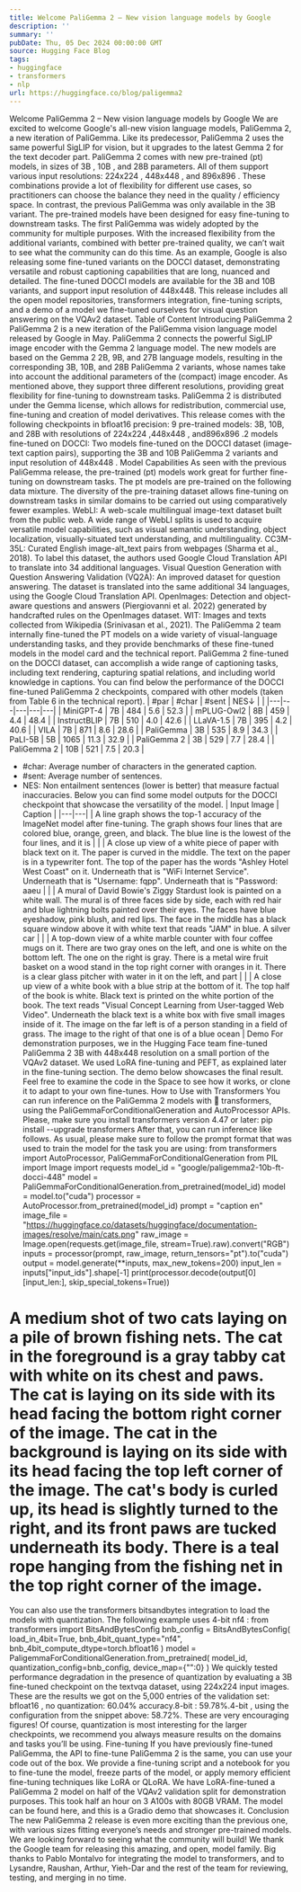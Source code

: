 ```yaml
---
title: Welcome PaliGemma 2 – New vision language models by Google
description: ''
summary: ''
pubDate: Thu, 05 Dec 2024 00:00:00 GMT
source: Hugging Face Blog
tags:
- huggingface
- transformers
- nlp
url: https://huggingface.co/blog/paligemma2
---
```


Welcome PaliGemma 2 – New vision language models by Google
We are excited to welcome Google's all-new vision language models, PaliGemma 2, a new iteration of PaliGemma. Like its predecessor, PaliGemma 2 uses the same powerful SigLIP for vision, but it upgrades to the latest Gemma 2 for the text decoder part.
PaliGemma 2 comes with new pre-trained (pt) models, in sizes of 3B
, 10B
, and 28B
parameters. All of them support various input resolutions: 224x224
, 448x448
, and 896x896
. These combinations provide a lot of flexibility for different use cases, so practitioners can choose the balance they need in the quality / efficiency space. In contrast, the previous PaliGemma was only available in the 3B variant.
The pre-trained models have been designed for easy fine-tuning to downstream tasks. The first PaliGemma was widely adopted by the community for multiple purposes. With the increased flexibility from the additional variants, combined with better pre-trained quality, we can’t wait to see what the community can do this time.
As an example, Google is also releasing some fine-tuned variants on the DOCCI dataset, demonstrating versatile and robust captioning capabilities that are long, nuanced and detailed. The fine-tuned DOCCI models are available for the 3B and 10B variants, and support input resolution of 448x448.
This release includes all the open model repositories, transformers integration, fine-tuning scripts, and a demo of a model we fine-tuned ourselves for visual question answering on the VQAv2 dataset.
Table of Content
Introducing PaliGemma 2
PaliGemma 2 is a new iteration of the PaliGemma vision language model released by Google in May. PaliGemma 2 connects the powerful SigLIP image encoder with the Gemma 2 language model.
The new models are based on the Gemma 2 2B, 9B, and 27B language models, resulting in the corresponding 3B, 10B, and 28B PaliGemma 2 variants, whose names take into account the additional parameters of the (compact) image encoder. As mentioned above, they support three different resolutions, providing great flexibility for fine-tuning to downstream tasks.
PaliGemma 2 is distributed under the Gemma license, which allows for redistribution, commercial use, fine-tuning and creation of model derivatives.
This release comes with the following checkpoints in bfloat16
precision:
9 pre-trained models: 3B, 10B, and 28B with resolutions of
224x224
,448x448
, and896x896
.2 models fine-tuned on DOCCI: Two models fine-tuned on the DOCCI dataset (image-text caption pairs), supporting the 3B and 10B PaliGemma 2 variants and input resolution of
448x448
.
Model Capabilities
As seen with the previous PaliGemma release, the pre-trained (pt) models work great for further fine-tuning on downstream tasks.
The pt models are pre-trained on the following data mixture. The diversity of the pre-training dataset allows fine-tuning on downstream tasks in similar domains to be carried out using comparatively fewer examples.
WebLI: A web-scale multilingual image-text dataset built from the public web. A wide range of WebLI splits is used to acquire versatile model capabilities, such as visual semantic understanding, object localization, visually-situated text understanding, and multilinguality.
CC3M-35L: Curated English image-alt_text pairs from webpages (Sharma et al., 2018). To label this dataset, the authors used Google Cloud Translation API to translate into 34 additional languages.
Visual Question Generation with Question Answering Validation (VQ2A): An improved dataset for question answering. The dataset is translated into the same additional 34 languages, using the Google Cloud Translation API.
OpenImages: Detection and object-aware questions and answers (Piergiovanni et al. 2022) generated by handcrafted rules on the OpenImages dataset.
WIT: Images and texts collected from Wikipedia (Srinivasan et al., 2021).
The PaliGemma 2 team internally fine-tuned the PT models on a wide variety of visual-language understanding tasks, and they provide benchmarks of these fine-tuned models in the model card and the technical report.
PaliGemma 2 fine-tuned on the DOCCI dataset, can accomplish a wide range of captioning tasks, including text rendering, capturing spatial relations, and including world knowledge in captions.
You can find below the performance of the DOCCI fine-tuned PaliGemma 2 checkpoints, compared with other models (taken from Table 6 in the technical report).
| #par | #char | #sent | NES↓ | |
|---|---|---|---|---|
| MiniGPT-4 | 7B | 484 | 5.6 | 52.3 |
| mPLUG-Owl2 | 8B | 459 | 4.4 | 48.4 |
| InstructBLIP | 7B | 510 | 4.0 | 42.6 |
| LLaVA-1.5 | 7B | 395 | 4.2 | 40.6 |
| VILA | 7B | 871 | 8.6 | 28.6 |
| PaliGemma | 3B | 535 | 8.9 | 34.3 |
| PaLI-5B | 5B | 1065 | 11.3 | 32.9 |
| PaliGemma 2 | 3B | 529 | 7.7 | 28.4 |
| PaliGemma 2 | 10B | 521 | 7.5 | 20.3 |
- #char: Average number of characters in the generated caption.
- #sent: Average number of sentences.
- NES: Non entailment sentences (lower is better) that measure factual inaccuracies.
Below you can find some model outputs for the DOCCI checkpoint that showcase the versatility of the model.
| Input Image | Caption |
|---|---|
| A line graph shows the top-1 accuracy of the ImageNet model after fine-tuning. The graph shows four lines that are colored blue, orange, green, and black. The blue line is the lowest of the four lines, and it is | |
| A close up view of a white piece of paper with black text on it. The paper is curved in the middle. The text on the paper is in a typewriter font. The top of the paper has the words "Ashley Hotel West Coast" on it. Underneath that is "WiFi Internet Service". Underneath that is "Username: fqpp". Underneath that is "Password: aaeu | |
| A mural of David Bowie's Ziggy Stardust look is painted on a white wall. The mural is of three faces side by side, each with red hair and blue lightning bolts painted over their eyes. The faces have blue eyeshadow, pink blush, and red lips. The face in the middle has a black square window above it with white text that reads "JAM" in blue. A silver car | |
| A top-down view of a white marble counter with four coffee mugs on it. There are two gray ones on the left, and one is white on the bottom left. The one on the right is gray. There is a metal wire fruit basket on a wood stand in the top right corner with oranges in it. There is a clear glass pitcher with water in it on the left, and part | |
| A close up view of a white book with a blue strip at the bottom of it. The top half of the book is white. Black text is printed on the white portion of the book. The text reads "Visual Concept Learning from User-tagged Web Video". Underneath the black text is a white box with five small images inside of it. The image on the far left is of a person standing in a field of grass. The image to the right of that one is of a blue ocean |
Demo
For demonstration purposes, we in the Hugging Face team fine-tuned PaliGemma 2 3B with 448x448 resolution on a small portion of the VQAv2 dataset. We used LoRA fine-tuning and PEFT, as explained later in the fine-tuning section. The demo below showcases the final result. Feel free to examine the code in the Space to see how it works, or clone it to adapt to your own fine-tunes.
How to Use with Transformers
You can run inference on the PaliGemma 2 models with 🤗 transformers, using the PaliGemmaForConditionalGeneration and AutoProcessor APIs. Please, make sure you install transformers version 4.47 or later:
pip install --upgrade transformers
After that, you can run inference like follows. As usual, please make sure to follow the prompt format that was used to train the model for the task you are using:
from transformers import AutoProcessor, PaliGemmaForConditionalGeneration
from PIL import Image
import requests
model_id = "google/paligemma2-10b-ft-docci-448"
model = PaliGemmaForConditionalGeneration.from_pretrained(model_id)
model = model.to("cuda")
processor = AutoProcessor.from_pretrained(model_id)
prompt = "<image>caption en"
image_file = "https://huggingface.co/datasets/huggingface/documentation-images/resolve/main/cats.png"
raw_image = Image.open(requests.get(image_file, stream=True).raw).convert("RGB")
inputs = processor(prompt, raw_image, return_tensors="pt").to("cuda")
output = model.generate(**inputs, max_new_tokens=200)
input_len = inputs["input_ids"].shape[-1]
print(processor.decode(output[0][input_len:], skip_special_tokens=True))
# A medium shot of two cats laying on a pile of brown fishing nets. The cat in the foreground is a gray tabby cat with white on its chest and paws. The cat is laying on its side with its head facing the bottom right corner of the image. The cat in the background is laying on its side with its head facing the top left corner of the image. The cat's body is curled up, its head is slightly turned to the right, and its front paws are tucked underneath its body. There is a teal rope hanging from the fishing net in the top right corner of the image.
You can also use the transformers bitsandbytes
integration to load the models with quantization. The following example uses 4-bit nf4
:
from transformers import BitsAndBytesConfig
bnb_config = BitsAndBytesConfig(
load_in_4bit=True,
bnb_4bit_quant_type="nf4",
bnb_4bit_compute_dtype=torch.bfloat16
)
model = PaligemmaForConditionalGeneration.from_pretrained(
model_id,
quantization_config=bnb_config,
device_map={"":0}
)
We quickly tested performance degradation in the presence of quantization by evaluating a 3B fine-tuned checkpoint on the textvqa dataset, using 224x224 input images. These are the results we got on the 5,000 entries of the validation set:
bfloat16
, no quantization: 60.04% accuracy.8-bit
: 59.78%.4-bit
, using the configuration from the snippet above: 58.72%.
These are very encouraging figures! Of course, quantization is most interesting for the larger checkpoints, we recommend you always measure results on the domains and tasks you’ll be using.
Fine-tuning
If you have previously fine-tuned PaliGemma, the API to fine-tune PaliGemma 2 is the same, you can use your code out of the box. We provide a fine-tuning script and a notebook for you to fine-tune the model, freeze parts of the model, or apply memory efficient fine-tuning techniques like LoRA or QLoRA.
We have LoRA-fine-tuned a PaliGemma 2 model on half of the VQAv2 validation split for demonstration purposes. This took half an hour on 3 A100s with 80GB VRAM. The model can be found here, and this is a Gradio demo that showcases it.
Conclusion
The new PaliGemma 2 release is even more exciting than the previous one, with various sizes fitting everyone’s needs and stronger pre-trained models. We are looking forward to seeing what the community will build!
We thank the Google team for releasing this amazing, and open, model family. Big thanks to Pablo Montalvo for integrating the model to transformers, and to Lysandre, Raushan, Arthur, Yieh-Dar and the rest of the team for reviewing, testing, and merging in no time.